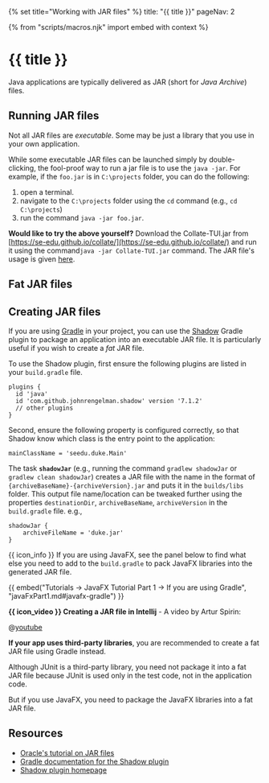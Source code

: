 {% set title="Working with JAR files" %}
<frontmatter>
  title: "{{ title }}"
  pageNav: 2
</frontmatter>

{% from "scripts/macros.njk" import embed with context %}

# {{ title }}

<div class="lead">

Java applications are typically delivered as JAR (short for _Java Archive_) files.
</div>

<!-- ==================================================================================================== -->

## Running JAR files

Not all JAR files are _executable_. Some may be just a library that you use in your own application.

While some executable JAR files can be launched simply by double-clicking, the fool-proof way to run a jar file is to
use the `java -jar`. For example, if the `foo.jar` is in `C:\projects` folder, you can do the following:

1. open a terminal.
1. navigate to the `C:\projects` folder using the `cd` command (e.g., `cd C:\projects`)
1. run the command `java -jar foo.jar`.

**Would like to try the above yourself?** Download the Collate-TUI.jar from [https://se-edu.github.io/collate/](https://se-edu.github.io/collate/) and run it using the command`java -jar Collate-TUI.jar` command. The JAR file's usage is given [here](https://se-education.org/collate/docs/User-Guide.html#using-the-text-ui).

<!-- ==================================================================================================== -->

## Fat JAR files

<include src="jar-fatJar-fragment.md" />

<!-- ==================================================================================================== -->

## Creating JAR files

<tabs>
<tab header="With Gradle">

If you are using [Gradle](gradle.html) in your project, you can use the [Shadow](https://imperceptiblethoughts.com/shadow/) Gradle plugin to package an application into an executable JAR file. It is particularly useful if you wish to create a _fat_ JAR file.

To use the Shadow plugin, first ensure the following plugins are listed in your `build.gradle` file.

```groovy{heading="build.gradle"}
plugins {
  id 'java'
  id 'com.github.johnrengelman.shadow' version '7.1.2'
  // other plugins
}
```
Second, ensure the following property is configured correctly, so that Shadow know which class is the entry point to the application:
```groovy{heading="build.gradle"}
mainClassName = 'seedu.duke.Main'
```

The task **`shadowJar`** (e.g., running the command `gradlew shadowJar` or `gradlew clean shadowJar`) creates a JAR file with the name in the format of `{archiveBaseName}-{archiveVersion}.jar` and puts it in the `builds/libs` folder. This output file name/location can be tweaked further using the properties `destinationDir`, `archiveBaseName`, `archiveVersion` in the `build.gradle` file. e.g.,

```groovy{heading="build.gradle"}
shadowJar {
    archiveFileName = 'duke.jar'
}
```


{{ icon_info }} If you are using JavaFX, see the panel below to find what else you need to add to the `build.gradle` to pack JavaFX libraries into the generated JAR file.

{{ embed("Tutorials → JavaFX Tutorial Part 1 → If you are using Gradle", "javaFxPart1.md#javafx-gradle") }}

</tab>
<tab header="With Intellij IDEA">

**{{ icon_video }} Creating a JAR file in Intellij** - A video by Artur Spirin:

@[youtube](3Xo6zSBgdgk)

**If your app uses third-party libraries**, you are recommended to create a fat JAR file using Gradle instead.

<box type="info" seamless>

Although JUnit is a third-party library, you need not package it into a fat JAR file because JUnit is used only in the test code, not in the application code.

But if you use JavaFX, you need to package the JavaFX libraries into a fat JAR file.
</box>
</tab>
</tabs>

<!-- ==================================================================================================== -->
## Resources

* [Oracle's tutorial on JAR files](https://docs.oracle.com/javase/tutorial/deployment/jar/basicsindex.html)
* [Gradle documentation for the Shadow plugin](https://plugins.gradle.org/plugin/com.github.johnrengelman.shadow)
* [Shadow plugin homepage](https://imperceptiblethoughts.com/shadow/introduction/)
